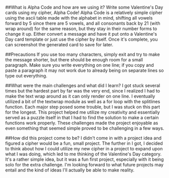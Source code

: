 ##What is Alpha Code and how are we using it?
Write some Valentine's Day cards using my cipher, Alpha Code! Alpha Code is a relatively simple cipher using the ascii table made with the alphabet in mind, shifting all vowels forward by 5 since there are 5 vowels, and all consonants back by 21 (with wrap around) for the same reason, but they stay in their number forms to change it up. Either convert a message and have it put onto a Valentine's Day card template or just use the cipher by itself. Once it's complete, you can screenshot the generated card to save for later. 

##Precautions
If you use too many characters, simply exit and try to make the message shorter, but there should be enough room for a small paragraph. Make sure you write everything on one line; if you copy and paste a paragraph it may not work due to already being on separate lines so type out everything.

##What were the main challenges and what did I learn?
I got stuck several times but the hardest part by far was the very end, since I realized I had to make the text wrap around as it can only render on one line. I eventually utilized a bit of the textwrap module as well as a for loop with the splitlines function. Each major step posed some trouble, but I was stuck on this part for the longest. This project helped me utilize my creativity and essentially served as a puzzle itself in that I had to find the solution to make a certain functions work properly. These challenges made the project enjoyable as even something that seemed simple proved to be challenging in a few ways.

##How did this project come to be?
I didn't come in with a project idea and figured a cipher would be a fun, small project. The further in I got, I decided to think about how I could utilize my new cipher in a project to expand upon what I was doing, which led to me thinking of the Valentine's Day category. It's a rather simple idea, but it was a fun first project, especially with it being solo for the extra challenge. I'm looking forward to what future projects may entail and the kind of ideas I'll actually be able to make reality.

